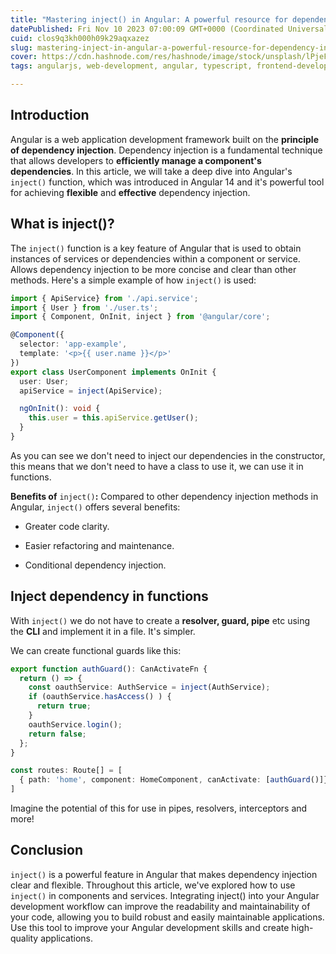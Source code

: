 ```yaml
---
title: "Mastering inject() in Angular: A powerful resource for dependency injection"
datePublished: Fri Nov 10 2023 07:00:09 GMT+0000 (Coordinated Universal Time)
cuid: clos9q3kh000h09k29aqxazez
slug: mastering-inject-in-angular-a-powerful-resource-for-dependency-injection
cover: https://cdn.hashnode.com/res/hashnode/image/stock/unsplash/lPjeFCIFJwk/upload/bb60aba42dfa0b7f5410a3f82a8eb7f5.jpeg
tags: angularjs, web-development, angular, typescript, frontend-development

---
```


## Introduction

Angular is a web application development framework built on the **principle of dependency injection**. Dependency injection is a fundamental technique that allows developers to **efficiently manage a component's dependencies**. In this article, we will take a deep dive into Angular's `inject()` function, which was introduced in Angular 14 and it's powerful tool for achieving **flexible** and **effective** dependency injection.

## **What is** inject()?

The `inject()` function is a key feature of Angular that is used to obtain instances of services or dependencies within a component or service. Allows dependency injection to be more concise and clear than other methods. Here's a simple example of how `inject()` is used:

```typescript
import { ApiService} from './api.service';
import { User } from './user.ts';
import { Component, OnInit, inject } from '@angular/core';

@Component({
  selector: 'app-example',
  template: '<p>{{ user.name }}</p>'
})
export class UserComponent implements OnInit {
  user: User;
  apiService = inject(ApiService);

  ngOnInit(): void {
    this.user = this.apiService.getUser();
  }
}
```

As you can see we don't need to inject our dependencies in the constructor, this means that we don't need to have a class to use it, we can use it in functions.

**Benefits of** `inject()`**:** Compared to other dependency injection methods in Angular, `inject()` offers several benefits:

* Greater code clarity.
    
* Easier refactoring and maintenance.
    
* Conditional dependency injection.
    

## Inject dependency in functions

With `inject()` we do not have to create a **resolver, guard, pipe** etc using the **CLI** and implement it in a file. It's simpler.

We can create functional guards like this:

```typescript
export function authGuard(): CanActivateFn {
  return () => {
    const oauthService: AuthService = inject(AuthService);
    if (oauthService.hasAccess() ) {
      return true;
    }
    oauthService.login();
    return false;
  };
}
```

```typescript
const routes: Route[] = [
  { path: 'home', component: HomeComponent, canActivate: [authGuard()]}
]
```

Imagine the potential of this for use in pipes, resolvers, interceptors and more!

## Conclusion

`inject()` is a powerful feature in Angular that makes dependency injection clear and flexible. Throughout this article, we've explored how to use `inject()` in components and services. Integrating inject() into your Angular development workflow can improve the readability and maintainability of your code, allowing you to build robust and easily maintainable applications. Use this tool to improve your Angular development skills and create high-quality applications.